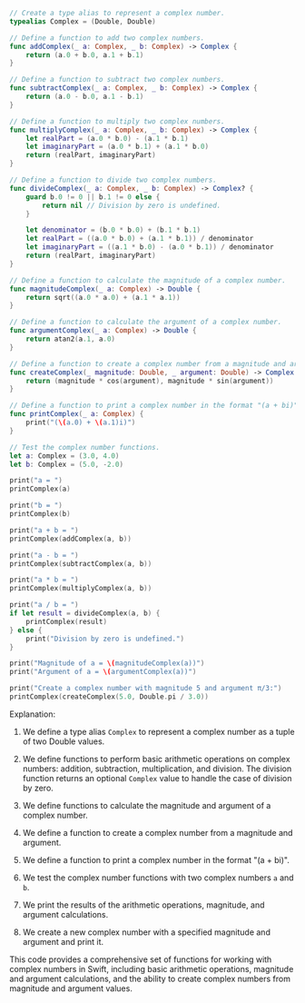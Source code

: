```swift
// Create a type alias to represent a complex number.
typealias Complex = (Double, Double)

// Define a function to add two complex numbers.
func addComplex(_ a: Complex, _ b: Complex) -> Complex {
    return (a.0 + b.0, a.1 + b.1)
}

// Define a function to subtract two complex numbers.
func subtractComplex(_ a: Complex, _ b: Complex) -> Complex {
    return (a.0 - b.0, a.1 - b.1)
}

// Define a function to multiply two complex numbers.
func multiplyComplex(_ a: Complex, _ b: Complex) -> Complex {
    let realPart = (a.0 * b.0) - (a.1 * b.1)
    let imaginaryPart = (a.0 * b.1) + (a.1 * b.0)
    return (realPart, imaginaryPart)
}

// Define a function to divide two complex numbers.
func divideComplex(_ a: Complex, _ b: Complex) -> Complex? {
    guard b.0 != 0 || b.1 != 0 else {
        return nil // Division by zero is undefined.
    }

    let denominator = (b.0 * b.0) + (b.1 * b.1)
    let realPart = ((a.0 * b.0) + (a.1 * b.1)) / denominator
    let imaginaryPart = ((a.1 * b.0) - (a.0 * b.1)) / denominator
    return (realPart, imaginaryPart)
}

// Define a function to calculate the magnitude of a complex number.
func magnitudeComplex(_ a: Complex) -> Double {
    return sqrt((a.0 * a.0) + (a.1 * a.1))
}

// Define a function to calculate the argument of a complex number.
func argumentComplex(_ a: Complex) -> Double {
    return atan2(a.1, a.0)
}

// Define a function to create a complex number from a magnitude and argument.
func createComplex(_ magnitude: Double, _ argument: Double) -> Complex {
    return (magnitude * cos(argument), magnitude * sin(argument))
}

// Define a function to print a complex number in the format "(a + bi)".
func printComplex(_ a: Complex) {
    print("(\(a.0) + \(a.1)i)")
}

// Test the complex number functions.
let a: Complex = (3.0, 4.0)
let b: Complex = (5.0, -2.0)

print("a = ")
printComplex(a)

print("b = ")
printComplex(b)

print("a + b = ")
printComplex(addComplex(a, b))

print("a - b = ")
printComplex(subtractComplex(a, b))

print("a * b = ")
printComplex(multiplyComplex(a, b))

print("a / b = ")
if let result = divideComplex(a, b) {
    printComplex(result)
} else {
    print("Division by zero is undefined.")
}

print("Magnitude of a = \(magnitudeComplex(a))")
print("Argument of a = \(argumentComplex(a))")

print("Create a complex number with magnitude 5 and argument π/3:")
printComplex(createComplex(5.0, Double.pi / 3.0))
```

Explanation:

1. We define a type alias `Complex` to represent a complex number as a tuple of two Double values.

2. We define functions to perform basic arithmetic operations on complex numbers: addition, subtraction, multiplication, and division. The division function returns an optional `Complex` value to handle the case of division by zero.

3. We define functions to calculate the magnitude and argument of a complex number.

4. We define a function to create a complex number from a magnitude and argument.

5. We define a function to print a complex number in the format "(a + bi)".

6. We test the complex number functions with two complex numbers `a` and `b`.

7. We print the results of the arithmetic operations, magnitude, and argument calculations.

8. We create a new complex number with a specified magnitude and argument and print it.

This code provides a comprehensive set of functions for working with complex numbers in Swift, including basic arithmetic operations, magnitude and argument calculations, and the ability to create complex numbers from magnitude and argument values.